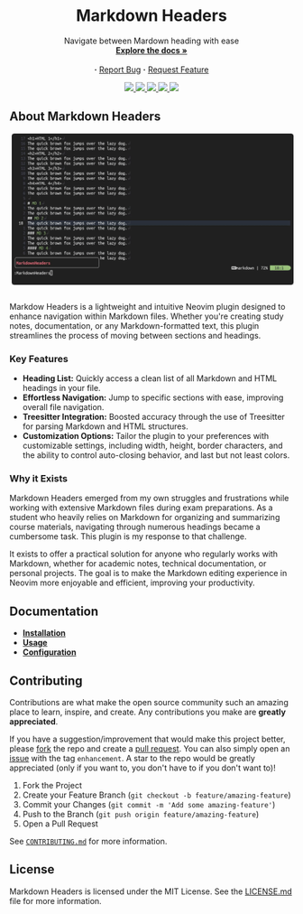 <div align="center">
  <h1>
    Markdown Headers
  </h1>
  <p align="center">
      Navigate between Mardown heading with ease
    <br/>
    <a href="https://github.com/AntonVanAssche/md-headers.nvim/wiki"><strong>Explore the docs »</strong></a>
    <br/>
    <br/>
    <strong>·</strong>
    <a href="https://github.com/AntonVanAssche/md-headers.nvim/issues">Report Bug</a>
    <strong>·</strong>
    <a href="https://github.com/AntonVanAssche/md-headers.nvim/issues">Request Feature</a>
  </p>
  <p align="center">
    <a href="https://github.com/AntonVanAssche/md-headers.nvim/graphs/contributors">
      <img src="https://img.shields.io/github/contributors/AntonVanAssche/md-headers.nvim.svg?style=for-the-badge">
    </a>
    <a href="https://github.com/AntonVanAssche/md-headers.nvim/network/members">
      <img src="https://img.shields.io/github/forks/AntonVanAssche/md-headers.nvim.svg?style=for-the-badge">
    </a>
    <a href="https://github.com/AntonVanAssche/md-headers.nvim">
      <img src="https://img.shields.io/github/stars/AntonVanAssche/md-headers.nvim.svg?style=for-the-badge">
    </a>
    <a href="https://github.com/AntonVanAssche/md-headers.nvim">
      <img src="https://img.shields.io/github/issues/AntonVanAssche/md-headers.nvim.svg?style=for-the-badge">
    </a>
    <a href="https://github.com/AntonVanAssche/md-headers.nvim/blob/master/LICENSE">
      <img src="https://img.shields.io/github/license/AntonVanAssche/md-headers.nvim.svg?style=for-the-badge">
    </a>
  </p>
</div>

## About Markdown Headers

<img src="./assets/preview.gif" alt="Preview GIF" width="500px" align="right" style="padding-left: 30px; padding-bottom: 30px;">

Markdow Headers is a lightweight and intuitive Neovim plugin designed to
enhance navigation within Markdown files. Whether you're creating study notes,
documentation, or any Markdown-formatted text, this plugin streamlines the
process of moving between sections and headings.

### Key Features

- **Heading List:** Quickly access a clean list of all Markdown and HTML
  headings in your file.
- **Effortless Navigation:** Jump to specific sections with ease, improving
  overall file navigation.
- **Treesitter Integration:** Boosted accuracy through the use of Treesitter
  for parsing Markdown and HTML structures.
- **Customization Options:** Tailor the plugin to your preferences with
  customizable settings, including width, height, border characters, and the
  ability to control auto-closing behavior, and last but not least colors.

### Why it Exists

Markdown Headers emerged from my own struggles and frustrations while working
with extensive Markdown files during exam preparations. As a student who
heavily relies on Markdown for organizing and summarizing course materials,
navigating through numerous headings became a cumbersome task. This plugin is
my response to that challenge.

It exists to offer a practical solution for anyone who regularly works with
Markdown, whether for academic notes, technical documentation, or personal
projects. The goal is to make the Markdown editing experience in Neovim more
enjoyable and efficient, improving your productivity.

## Documentation

- **[Installation](https://github.com/AntonVanAssche/md-headers.nvim/wiki/Installation)**
- **[Usage](https://github.com/AntonVanAssche/md-headers.nvim/wiki/Usage)**
- **[Configuration](https://github.com/AntonVanAssche/md-headers.nvim/wiki/Configuration)**

## Contributing

Contributions are what make the open source community such an amazing place to
learn, inspire, and create. Any contributions you make are **greatly appreciated**.

If you have a suggestion/improvement that would make this project better,
please [fork](https://github.com/AntonVanAssche/md-headers.nvim/fork) the
repo and create a [pull request](https://github.com/AntonVanAssche/md-headers.nvim/pulls).
You can also simply open an [issue](https://github.com/AntonVanAssche/md-headers.nvim/issues)
with the tag `enhancement`. A star to the repo would be greatly appreciated
(only if you want to, you don't have to if you don't want to)!

1. Fork the Project
2. Create your Feature Branch (`git checkout -b feature/amazing-feature`)
3. Commit your Changes (`git commit -m 'Add some amazing-feature'`)
4. Push to the Branch (`git push origin feature/amazing-feature`)
5. Open a Pull Request

See [`CONTRIBUTING.md`](./CONTRIBUTING.md) for more information.

## License

Markdown Headers is licensed under the MIT License. See the
[LICENSE.md](./LICENSE.md) file for more information.
